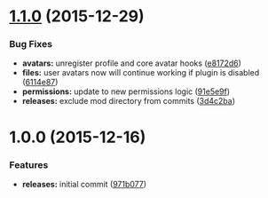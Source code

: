 <a name="1.1.0"></a>
# [1.1.0](https://github.com/hypeJunction/Elgg-avatars_user/compare/1.0.0...v1.1.0) (2015-12-29)


### Bug Fixes

* **avatars:** unregister profile and core avatar hooks ([e8172d6](https://github.com/hypeJunction/Elgg-avatars_user/commit/e8172d6))
* **files:** user avatars now will continue working if plugin is disabled ([6114e87](https://github.com/hypeJunction/Elgg-avatars_user/commit/6114e87))
* **permissions:** update to new permissions logic ([91e5e9f](https://github.com/hypeJunction/Elgg-avatars_user/commit/91e5e9f))
* **releases:** exclude mod directory from commits ([3d4c2ba](https://github.com/hypeJunction/Elgg-avatars_user/commit/3d4c2ba))



<a name="1.0.0"></a>
# 1.0.0 (2015-12-16)


### Features

* **releases:** initial commit ([971b077](https://github.com/hypeJunction/Elgg-avatars_user/commit/971b077))



